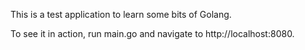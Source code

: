 This is a test application to learn some bits of Golang.

To see it in action, run main.go and navigate to http://localhost:8080.
